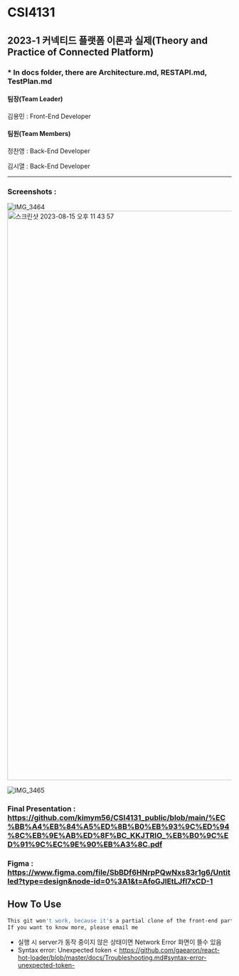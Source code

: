 # CSI4131
## 2023-1 커넥티드 플랫폼 이론과 실제(Theory and Practice of Connected Platform)
### * In docs folder, there are Architecture.md, RESTAPI.md, TestPlan.md
#### 팀장(Team Leader)
김용민 : Front-End Developer
#### 팀원(Team Members)
정찬영 : Back-End Developer

김시열 : Back-End Developer

---
### Screenshots : 
![IMG_3464](https://github.com/kimym56/CSI4131_public/assets/74525390/9b3598bb-54ff-4dde-a563-a1b3107a1f9c)
<img width="1280" alt="스크린샷 2023-08-15 오후 11 43 57" src="https://github.com/kimym56/CSI4131_public/assets/74525390/0f9125c5-5432-4cbf-af63-9be58b2e214c">

![IMG_3465](https://github.com/kimym56/CSI4131_public/assets/74525390/d16b9606-bbba-42fd-b401-ddc15a4f45af)

### Final Presentation : https://github.com/kimym56/CSI4131_public/blob/main/%EC%BB%A4%EB%84%A5%ED%8B%B0%EB%93%9C%ED%94%8C%EB%9E%AB%ED%8F%BC_KKJTRIO_%EB%B0%9C%ED%91%9C%EC%9E%90%EB%A3%8C.pdf

### Figma : https://www.figma.com/file/SbBDf6HNrpPQwNxs83r1g6/Untitled?type=design&node-id=0%3A1&t=AfoGJlEtLJfl7xCD-1

## How To Use
```sh
This git won't work, because it's a partial clone of the front-end part from the private git containing the server.
If you want to know more, please email me
```
* 실행 시 server가 동작 중이지 않은 상태이면 Network Error 화면이 뜰수 있음
* Syntax error: Unexpected token < 
https://github.com/gaearon/react-hot-loader/blob/master/docs/Troubleshooting.md#syntax-error-unexpected-token-
